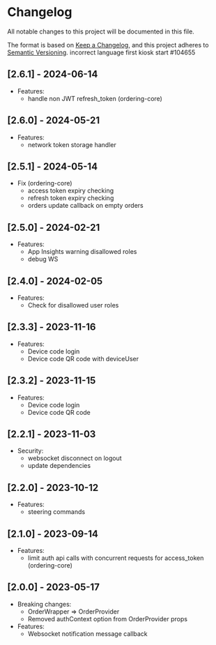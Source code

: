 # Changelog

All notable changes to this project will be documented in this file.

The format is based on [Keep a Changelog](https://keepachangelog.com/en/1.0.0/),
and this project adheres to [Semantic Versioning](https://semver.org/spec/v2.0.0.html).
incorrect language first kiosk start #104655

## [2.6.1] - 2024-06-14
- Features:
  - handle non JWT refresh_token (ordering-core)

## [2.6.0] - 2024-05-21
- Features:
  - network token storage handler

## [2.5.1] - 2024-05-14
- Fix (ordering-core)
    - access token expiry checking
    - refresh token expiry checking
    - orders update callback on empty orders

## [2.5.0] - 2024-02-21
- Features:
  - App Insights warning disallowed roles
  - debug WS

## [2.4.0] - 2024-02-05
- Features:
  - Check for disallowed user roles

## [2.3.3] - 2023-11-16
- Features:
  - Device code login
  - Device code QR code with deviceUser

## [2.3.2] - 2023-11-15
- Features:
  - Device code login
  - Device code QR code

## [2.2.1] - 2023-11-03
- Security:
  - websocket disconnect on logout
  - update dependencies

## [2.2.0] - 2023-10-12
- Features:
  - steering commands

## [2.1.0] - 2023-09-14
- Features:
  - limit auth api calls with concurrent requests for access_token (ordering-core)

## [2.0.0] - 2023-05-17

- Breaking changes:
  - OrderWrapper => OrderProvider
  - Removed authContext option from OrderProvider props
- Features:
  - Websocket notification message callback

